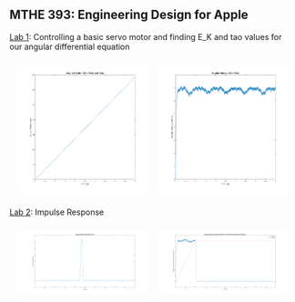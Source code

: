 ## MTHE 393: Engineering Design for Apple 

[Lab 1](Lab1/): Controlling a basic servo motor and finding E_K and tao values for our angular differential equation 

<div style="display: flex; flex-wrap: wrap; justify-content: center;"> 
  <img src="Lab1/lab1_group2/AngularPosition.png" alt="Angular Position Graph" style="max-width: 45%; height: auto; margin: 10px;"/> 
  <img src="Lab1/lab1_group2/AngularVelocityofMotor.png" alt="Angular Velocity Graph" style="max-width: 45%; height: auto; margin: 10px;"/> 
</div> 

[Lab 2](Lab2/): Impulse Response

<div style="display: flex; flex-wrap: wrap; justify-content: center;">
  <img src="Lab2/Figures/real_omega_impulse.png" alt="Real Omega Impulse Response" style="max-width: 45%; height: auto; margin: 10px;"/>
  <img src="Lab2/Figures/pulse_gen_epsilon1.png" alt="Real Pulse Generator Response, epislon = 1" style="max-width: 45%; height: auto; margin: 10px;"/> 
</div>
